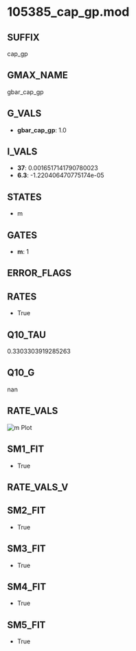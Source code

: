 # 105385_cap_gp.mod

## SUFFIX

cap_gp

## GMAX_NAME

gbar_cap_gp

## G_VALS

- **gbar_cap_gp**: 1.0

## I_VALS

- **37**: 0.0016517141790780023
- **6.3**: -1.220406470775174e-05

## STATES

- m

## GATES

- **m**: 1

## ERROR_FLAGS


## RATES

- True

## Q10_TAU

0.3303303919285263

## Q10_G

nan

## RATE_VALS

![m Plot](/Users/pbozelos/Dropbox/icg-Chai-Panos/supermodels/output_markdown_files/Ca/105385_cap_gp.mod/images/m.png)

## SM1_FIT

- True

## RATE_VALS_V

## SM2_FIT

- True

## SM3_FIT

- True

## SM4_FIT

- True

## SM5_FIT

- True

